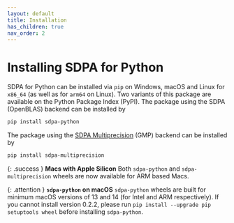 ```yaml
---
layout: default
title: Installation
has_children: true
nav_order: 2
---
```


# Installing SDPA for Python

SDPA for Python can be installed via `pip` on Windows, macOS and Linux for `x86_64` (as well as for `arm64` on Linux). Two variants of this package are available on the Python Package Index (PyPI). The package using the SDPA (OpenBLAS) backend can be installed by

```bash
pip install sdpa-python
```

The package using the [SDPA Multiprecision](https://github.com/sdpa-python/sdpa-multiprecision) (GMP) backend can be installed by

```bash
pip install sdpa-multiprecision
```

{: .success }
**Macs with Apple Silicon**
Both `sdpa-python` and `sdpa-multiprecision` wheels are now available for ARM based Macs.

{: .attention }
**`sdpa-python` on macOS**
`sdpa-python` wheels are built for minimum macOS versions of 13 and 14 (for Intel and ARM respectively). If you cannot install version 0.2.2, please run `pip install --upgrade pip setuptools wheel` before installing `sdpa-python`.
